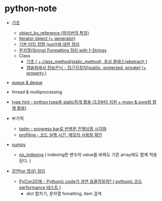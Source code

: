 # python-note

- [기초](https://github.com/yahwang/python-note/tree/master/basics)
  - [object_by_reference (파이썬의 특징)](https://github.com/yahwang/python-note/tree/master/basics/object_reference.ipynb)
  - [Iterator object (+ generator)](https://github.com/yahwang/python-note/tree/master/basics/iterator(+gen).ipynb)
  - [기본 타입 정렬 (sort)에 대한 정리](https://github.com/yahwang/python-note/tree/master/basics/summary_sort.ipynb)
  - [문자열(String) Formatting 정리 with f-Strings](https://github.com/yahwang/python-note/tree/master/basics/string_format.ipynb)
  - Class
     - [기초 ( + class_method(static_method), 추상 클래스(abstract) )](https://github.com/yahwang/python-note/tree/master/basics/class.ipynb)  
     - [캡슐화에서 정보은닉 - 접근지정자[public, protected, private] (+ property )](https://github.com/yahwang/python-note/tree/master/basics/class_private.ipynb)  

- [queue & deque](https://github.com/yahwang/python-note/blob/master/queue&deque.ipynb) 
- thread & multiprocessing
- [type hint - python type을 static하게 활용 (3.5부터 지원 + mypy & pyre와 함께 활용)](https://github.com/yahwang/python-note/blob/master/typehint.ipynb) 
- 부가적
  - [tqdm - progress bar로 반복문 진행상황 시각화](https://github.com/yahwang/python-note/tree/master/others/tqdm.ipynb) 
  - [profiling - 코드 실행 시간, 메모리 사용량 확인](https://github.com/yahwang/python-note/tree/master/others/profiling.ipynb) 

- [numpy](https://github.com/yahwang/python-note/tree/master/numpy)
  - [np_indexing](https://github.com/yahwang/python-note/tree/master/numpy/np_indexing.ipynb) ( indexing한 변수의 value를 바꿔도 기존 array에도 함께 적용된다. )


- [강연(or 영상) 정리](https://github.com/yahwang/python-note/tree/master/lectures)
  - [PyCon2018 - Pythonic code가 과연 효율적일까? ( pythonic 코드 performance 테스트 )](https://github.com/yahwang/python-note/blob/master/lectures/pycon_code_performance.ipynb)
    - dict 합치기, 문자열 fomatting, item 검색
